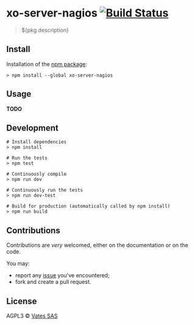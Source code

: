 # xo-server-nagios [![Build Status](https://travis-ci.org/vatesfr/xo-server-nagios.png?branch=master)](https://travis-ci.org/vatesfr/xo-server-nagios)

> ${pkg.description}

## Install

Installation of the [npm package](https://npmjs.org/package/xo-server-nagios):

```
> npm install --global xo-server-nagios
```

## Usage

**TODO**

## Development

```
# Install dependencies
> npm install

# Run the tests
> npm test

# Continuously compile
> npm run dev

# Continuously run the tests
> npm run dev-test

# Build for production (automatically called by npm install)
> npm run build
```

## Contributions

Contributions are *very* welcomed, either on the documentation or on
the code.

You may:

- report any [issue](https://github.com/vatesfr/xo-server-nagios/issues)
  you've encountered;
- fork and create a pull request.

## License

AGPL3 © [Vates SAS](https://vates.fr)
